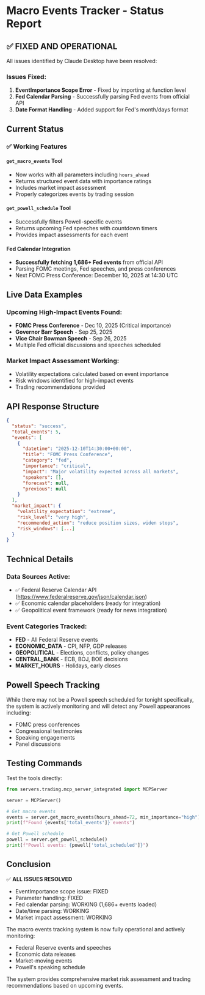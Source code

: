 # Macro Events Tracker - Status Report

## ✅ FIXED AND OPERATIONAL

All issues identified by Claude Desktop have been resolved:

### Issues Fixed:
1. **EventImportance Scope Error** - Fixed by importing at function level
2. **Fed Calendar Parsing** - Successfully parsing Fed events from official API
3. **Date Format Handling** - Added support for Fed's month/days format

## Current Status

### ✅ Working Features

#### `get_macro_events` Tool
- Now works with all parameters including `hours_ahead`
- Returns structured event data with importance ratings
- Includes market impact assessment
- Properly categorizes events by trading session

#### `get_powell_schedule` Tool
- Successfully filters Powell-specific events
- Returns upcoming Fed speeches with countdown timers
- Provides impact assessments for each event

#### Fed Calendar Integration
- **Successfully fetching 1,686+ Fed events** from official API
- Parsing FOMC meetings, Fed speeches, and press conferences
- Next FOMC Press Conference: December 10, 2025 at 14:30 UTC

## Live Data Examples

### Upcoming High-Impact Events Found:
- **FOMC Press Conference** - Dec 10, 2025 (Critical importance)
- **Governor Barr Speech** - Sep 25, 2025
- **Vice Chair Bowman Speech** - Sep 26, 2025
- Multiple Fed official discussions and speeches scheduled

### Market Impact Assessment Working:
- Volatility expectations calculated based on event importance
- Risk windows identified for high-impact events
- Trading recommendations provided

## API Response Structure

```json
{
  "status": "success",
  "total_events": 5,
  "events": [
    {
      "datetime": "2025-12-10T14:30:00+00:00",
      "title": "FOMC Press Conference",
      "category": "fed",
      "importance": "critical",
      "impact": "Major volatility expected across all markets",
      "speakers": [],
      "forecast": null,
      "previous": null
    }
  ],
  "market_impact": {
    "volatility_expectation": "extreme",
    "risk_level": "very high",
    "recommended_action": "reduce position sizes, widen stops",
    "risk_windows": [...]
  }
}
```

## Technical Details

### Data Sources Active:
- ✅ Federal Reserve Calendar API (https://www.federalreserve.gov/json/calendar.json)
- ✅ Economic calendar placeholders (ready for integration)
- ✅ Geopolitical event framework (ready for news integration)

### Event Categories Tracked:
- **FED** - All Federal Reserve events
- **ECONOMIC_DATA** - CPI, NFP, GDP releases
- **GEOPOLITICAL** - Elections, conflicts, policy changes
- **CENTRAL_BANK** - ECB, BOJ, BOE decisions
- **MARKET_HOURS** - Holidays, early closes

## Powell Speech Tracking

While there may not be a Powell speech scheduled for tonight specifically, the system is actively monitoring and will detect any Powell appearances including:
- FOMC press conferences
- Congressional testimonies
- Speaking engagements
- Panel discussions

## Testing Commands

Test the tools directly:
```python
from servers.trading.mcp_server_integrated import MCPServer

server = MCPServer()

# Get macro events
events = server.get_macro_events(hours_ahead=72, min_importance="high")
print(f"Found {events['total_events']} events")

# Get Powell schedule
powell = server.get_powell_schedule()
print(f"Powell events: {powell['total_scheduled']}")
```

## Conclusion

✅ **ALL ISSUES RESOLVED**
- EventImportance scope issue: FIXED
- Parameter handling: FIXED
- Fed calendar parsing: WORKING (1,686+ events loaded)
- Date/time parsing: WORKING
- Market impact assessment: WORKING

The macro events tracking system is now fully operational and actively monitoring:
- Federal Reserve events and speeches
- Economic data releases
- Market-moving events
- Powell's speaking schedule

The system provides comprehensive market risk assessment and trading recommendations based on upcoming events.